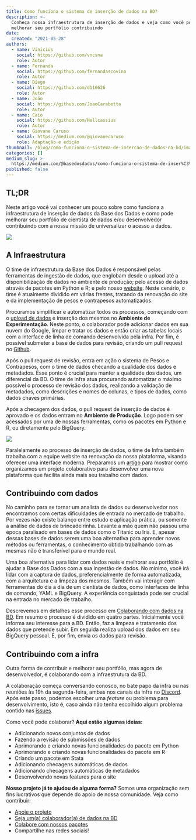 ```yaml
---
title: Como funciona o sistema de inserção de dados na BD?
description: >-
  Conheça nossa infraestrutura de inserção de dados e veja como você pode
  melhorar seu portfólio contribuindo
date:
  created: "2021-05-28"
authors:
  - name: Vinicius
    social: https://github.com/vncsna
    role: Autor
  - name: Fernanda
    social: https://github.com/fernandascovino
    role: Autor
  - name: Diego
    social: https://github.com/d116626
    role: Autor
  - name: João
    social: https://github.com/JoaoCarabetta
    role: Autor
  - name: Caio
    social: https://github.com/Hellcassius
    role: Autor
  - name: Giovane Caruso
    social: https://medium.com/@giovanecaruso
    role: Adaptação e edição
thumbnail: /blog/como-funciona-o-sistema-de-insercao-de-dados-na-bd/image_0.jpg
categories: []
medium_slug: >-
  https://medium.com/@basedosdados/como-funciona-o-sistema-de-inser%C3%A7%C3%A3o-de-dados-na-bd-61a0fe05c5d5
published: false
---
```


## TL;DR

Neste artigo você vai conhecer um pouco sobre como funciona a infraestrutura de inserção de dados da Base dos Dados e como pode melhorar seu portfólio de cientista de dados e/ou desenvolvedor contribuindo com a nossa missão de universalizar o acesso a dados.

<Image src="/blog/como-funciona-o-sistema-de-insercao-de-dados-na-bd/image_0.jpg" caption="Photo by [Riho Kroll](https://unsplash.com/@rihok) on [Unsplash](https://unsplash.com/)"/>

## A Infraestrutura

O time de infraestrutura da Base dos Dados é responsável pelas ferramentas de ingestão de dados, que englobam desde o upload até a disponibilização de dados no ambiente de produção; pelo acesso de dados através de pacotes em Python e R; e pelo nosso [website](/). Neste cenário, o time é atualmente dividido em várias frentes, tratando da renovação do site e da implementação de pesos e contrapesos automatizados.

Procuramos simplificar e automatizar todos os processos, começando com o [upload de dados](https://basedosdados.github.io/sdk/colab_data/) e inserção dos mesmos no **Ambiente de Experimentação**. Neste ponto, o colaborador pode adicionar dados em sua nuvem do Google, limpar e tratar os dados e então criar as tabelas locais com a interface de linha de comando desenvolvida pela infra. Por fim, é possível submeter a base de dados para revisão, criando um pull request no [Github](https://github.com/basedosdados/sdk/pulls).

Após o pull request de revisão, entra em ação o sistema de Pesos e Contrapesos, com o time de dados checando a qualidade dos dados e metadados. Esse ponto é crucial para manter a qualidade dos dados, um diferencial da BD. O time de infra atua procurando automatizar o máximo possível o processo de revisão dos dados, realizando a validação de metadados, como descrições e nomes de colunas, e tipos de dados, como dados chaves primárias.

Após a checagem dos dados, o pull request de inserção de dados é aprovado e os dados entram no **Ambiente de Produção**. Logo podem ser acessados por uma de nossas ferramentas, como os pacotes em Python e R, ou diretamente pelo BigQuery.

<Image src="/blog/como-funciona-o-sistema-de-insercao-de-dados-na-bd/image_1.png"/>

Paralelamente ao processo de inserção de dados, o time de Infra também trabalha com a equipe website na renovação da nossa plataforma, visando oferecer uma interface moderna. Preparamos um [artigo](/blog/um-site-feito-a-varias-maos) para mostrar como organizamos um projeto colaborativo para desenvolver uma nova plataforma que facilita ainda mais seu trabalho com dados.

## Contribuindo com dados

No caminho para se tornar um analista de dados ou desenvolvedor nos encontramos com certas dificuldades de entrada no mercado de trabalho. Por vezes não existe balanço entre estudo e aplicação prática, ou somente a análise de dados de brincadeirinha. Levante a mão quem não passou uma época paralisado em bases de dados como o Titanic ou Iris. E, apesar dessas bases de dados serem uma boa alternativa para aprender novos métodos ou ferramentas, o conhecimento obtido trabalhando com as mesmas não é transferível para o mundo real.

Uma boa alternativa para lidar com dados reais e melhorar seu portfólio é ajudar a Base dos Dados com a sua ingestão de dados. No mínimo, você irá lidar com a captura de dados, preferencialmente de forma automatizada, com a arquitetura e a limpeza dos mesmos. Também vai interagir com ferramentas do dia a dia de um cientista de dados, como interfaces de linha de comando, YAML e BigQuery. A experiência conquistada pode ser crucial na entrada no mercado de trabalho.

Descrevemos em detalhes esse processo em [Colaborando com dados na BD](https://basedosdados.github.io/sdk/colab_data/). Em resumo o processo é dividido em quatro partes. Inicialmente você informa seu interesse para a BD. Então, faz a limpeza e tratamento dos dados que pretende subir. Em seguida realiza upload dos dados em seu BigQuery pessoal. E, por fim, envia os dados para revisão.

## Contribuindo com a infra

Outra forma de contribuir e melhorar seu portfólio, mas agora de desenvolvedor, é colaborando com a infraestrutura da BD.

A colaboração começa conversando conosco, no bate papo da infra ou nas reuniões às 19h da segunda-feira, ambas nos canais da infra no [Discord](https://discord.gg/huKWpsVYx4). Após este passo, podemos escolher uma _feature_ ou problema para desenvolvimento, isto é, caso ainda não tenha escolhido algum problema contido nas [issues](https://github.com/basedosdados/sdk/issues).

Como você pode colaborar? **Aqui estão algumas ideias:**

- Adicionando novos conjuntos de dados
- Fazendo a revisão de submissões de dados
- Aprimorando e criando novas funcionalidades do pacote em Python
- Aprimorando e criando novas funcionalidades do pacote em R
- Criando um pacote em Stata
- Adicionando checagens automáticas de dados
- Adicionando checagens automáticas de metadados
- Desenvolvendo novas features para o site

**Nosso projeto já te ajudou de alguma forma?** Somos uma organização sem fins lucrativos que depende do apoio de nossa comunidade. Veja como contribuir:

- [Apoie o projeto](https://apoia.se/basedosdados)
- [Seja um(a) colaborador(a) de dados na BD](https://basedosdados.github.io/sdk/colab_data/)
- [Colabore com nossos pacotes](https://github.com/basedosdados/mais)
- Compartilhe nas redes sociais!
